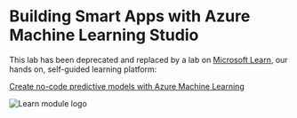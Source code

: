 # Building Smart Apps with Azure Machine Learning Studio

This lab has been deprecated and replaced by a lab on [Microsoft Learn](https://docs.microsoft.com/learn?WT.mc_id=academic-9938-jabenn), our hands on, self-guided learning platform:

[Create no-code predictive models with Azure Machine Learning](https://docs.microsoft.com/learn/paths/create-no-code-predictive-models-azure-machine-learning/?WT.mc_id=academic-9938-jabenn)

![Learn module logo](https://docs.microsoft.com/learn/achievements/create-no-code-predictive-models-with-azure-machine-learning.svg?WT.mc_id=academic-9938-jabenn)
